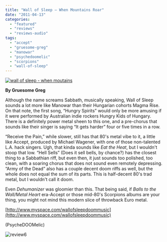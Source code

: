 ```yaml
---
title: "Wall of Sleep – When Mountains Roar"
date: "2011-04-13"
categories: 
  - "featured"
  - "reviews"
  - "reviews-audio"
tags: 
  - "accept"
  - "gruesome-greg"
  - "manowar"
  - "psychedoomelic"
  - "scorpions"
  - "wall-of-sleep"
---
```


[![](http://www.hellbound.ca/wp-content/uploads/2011/04/wall-of-sleep-when-moutains.jpg "wall of sleep - when moutains")](http://www.hellbound.ca/wp-content/uploads/2011/04/wall-of-sleep-when-moutains.jpg)

**By Gruesome Greg**

Although the name screams Sabbath, musically speaking, Wall of Sleep sounds a lot more like Manowar than their Hungarian cohorts Magma Rise. On that note, the first song, “Hungry Spirits” would only be more amusing if it were performed by Australian indie rockers Hungry Kids of Hungary. There is a definitely power metal sheen to this one, and a pre-chorus that sounds like their singer is saying “It gets harder” four or five times in a row.

“Receive the Pain,” while slower, still has that 80's metal vibe to it, a little like Accept, produced by Michael Wagener, with one of those non-talented L.A. hack singers. Ugh, that kinda sounds like _Eat the Heat_, but I wouldn't stoop that low. “Hell Sells” (Does it sell bells, by chance?) has the closest thing to a Sabbathian riff, but even then, it just sounds too polished, too clean, with a soaring chorus that does not sound even remotely depressing. “Army of the Dead” also has a couple decent doom riffs as well, but the whole does not equal the sum of its parts. This is half-decent 80's trad metal, but I wouldn't call it doom.

Even _Dehumanizer_ was gloomier than this. That being said, if _Balls to the Wall/Metal Heart_ era-Accept or those mid-80's Scorpions albums are your thing, you might not mind this modern slice of throwback Euro metal.

[http://www.myspace.com/wallofsleepdoommusic](http://www.myspace.com/wallofsleepdoommusic)

(PsycheDOOMelic)

![](http://www.hellbound.ca/wp-content/uploads/2009/08/review6.png "review6")
